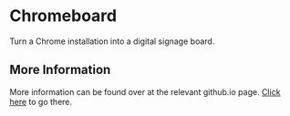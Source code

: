 # Chromeboard
Turn a Chrome installation into a digital signage board. 

## More Information
More information can be found over at the relevant github.io page. [Click here](https://soup-bowl.github.io/Chromeboard/) to go there.

